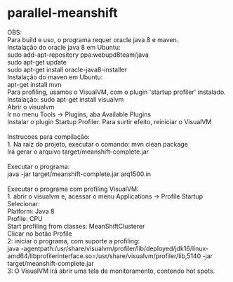 # parallel-meanshift

OBS:<br/>
	Para build e uso, o programa requer oracle java 8 e maven.<br/>
		Instalação do oracle java 8 em Ubuntu:<br/>
			sudo add-apt-repository ppa:webupd8team/java<br/>
			sudo apt-get update<br/>
			sudo apt-get install oracle-java8-installer<br/>
		Instalação do maven em Ubuntu:<br/>
			apt-get install mvn<br/>
	Para profiling, usamos o VisualVM, com o plugin 'startup profiler' instalado.<br/>
		Instalação: sudo apt-get install visualvm<br/>
		Abrir o visualvm<br/>
		Ir no menu Tools -> Plugins, aba Available Plugins<br/>
		Instalar o plugin Startup Profiler. Para surtir efeito, reiniciar o VisualVM<br/>
<br/>
Instrucoes para compilação:<br/>
	1. Na raiz do projeto, executar o comando: mvn clean package<br/>
		Irá gerar o arquivo target/meanshift-complete.jar<br/>
<br/>
Executar o programa:<br/>
	java -jar target/meanshift-complete.jar arq1500.in<br/>
<br/>
Executar o programa com profiling VisualVM:<br/>
	1. abrir o visualvm e, acessar o menu Applications -> Profile Startup<br/>
		Selecionar:<br/>
			Platform: Java 8<br/>
			Profile: CPU<br/>
			Start profiling from classes: MeanShiftClusterer<br/>
		Clicar no botão Profile<br/>
	2: iniciar o programa, com suporte a profiling:<br/>
		java -agentpath:/usr/share/visualvm/profiler/lib/deployed/jdk16/linux-amd64/libprofilerinterface.so=/usr/share/visualvm/profiler/lib,5140 -jar target/meanshift-complete.jar<br/>
	3: O VisualVM irá abrir uma tela de monitoramento, contendo hot spots.